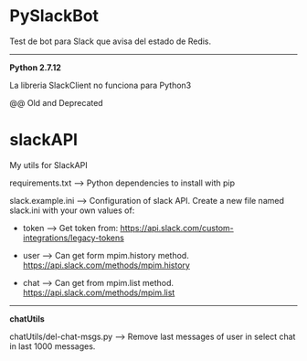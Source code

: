 # PySlackBot
Test de bot para Slack que avisa del estado de Redis.

------------

__Python 2.7.12__

La libreria SlackClient no funciona para Python3



@@ Old and Deprecated

# slackAPI
My utils for SlackAPI

requirements.txt --> Python dependencies to install with pip

slack.example.ini --> Configuration of slack API. Create a new file named slack.ini with your own values of:

  * token --> Get token from: https://api.slack.com/custom-integrations/legacy-tokens

  * user --> Can get form mpim.history method. https://api.slack.com/methods/mpim.history

  * chat --> Can get from mpim.list method. https://api.slack.com/methods/mpim.list


--------------------------------
**chatUtils**

chatUtils/del-chat-msgs.py --> Remove last messages of user in select chat in last 1000 messages.
